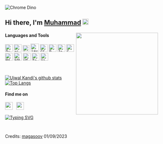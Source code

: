  <!--
**UjwalKandi/UjwalKandi** is a ✨ _special_ ✨ repository because its `README.md` (this file) appears on your GitHub profile.
-->

![Chrome Dino](https://mir-s3-cdn-cf.behance.net/project_modules/max_1200/4ff07986208593.5d9a654e92f36.gif)




<h2 align="left" > Hi there, I'm <a href="https://instagram.com/01aushev" target="_blank" rel="noopener noreferrer">Muhammad</a> <img src="https://upload.wikimedia.org/wikipedia/commons/e/e9/Animated-Flag-Ingushetia.gif" height="20" />

<a href="https://github.com/UjwalKandi"><img align='right' src='https://github.com/UjwalKandi/UjwalKandi/blob/changes-to-readme/svg/87202985-820dcb80-c2b6-11ea-9f56-7ec461c497c3.gif' width='270'></a></h2>




#### Languages and Tools 
<p>
  <code><img height="25" src="https://raw.githubusercontent.com/UjwalKandi/UjwalKandi/changes-to-readme/svg/python-5.svg" alt="Python"></code>
  <code><img height="25" src="https://raw.githubusercontent.com/UjwalKandi/UjwalKandi/changes-to-readme/svg/git-icon.svg" alt="git"></code>
  <code><img height="22" src="https://raw.githubusercontent.com/UjwalKandi/UjwalKandi/changes-to-readme/svg/terminal-1.svg" alt="terminal"></code>
  <code><img height="27" src="https://raw.githubusercontent.com/UjwalKandi/UjwalKandi/changes-to-readme/svg/java-4.svg" alt="java"></code>
  <code><img height="25" src="https://raw.githubusercontent.com/UjwalKandi/UjwalKandi/changes-to-readme/svg/css-3.svg" alt="CSS"></code>
  <code><img height="25" src="https://raw.githubusercontent.com/UjwalKandi/UjwalKandi/changes-to-readme/svg/r-lang.svg" alt="R"></code>
  <code><img height="25" src="https://raw.githubusercontent.com/UjwalKandi/UjwalKandi/changes-to-readme/svg/javascript.svg" alt="JavaScript"></code>
  <code><img height="25" src="https://raw.githubusercontent.com/UjwalKandi/UjwalKandi/changes-to-readme/svg/c-2975.svg" alt="C"></code>
  <code><img height="25" src="https://raw.githubusercontent.com/UjwalKandi/UjwalKandi/master/svg/Matlab_Logo.png" alt="MATLAB"></code>
  <code><img height="26" src="https://raw.githubusercontent.com/UjwalKandi/UjwalKandi/changes-to-readme/svg/sql.png" alt="SQL"></code>
  <code><img height="25" src="https://raw.githubusercontent.com/UjwalKandi/UjwalKandi/changes-to-readme/svg/html-5.svg" alt="HTML"></code>
  <code><img height="25" src="https://raw.githubusercontent.com/UjwalKandi/UjwalKandi/changes-to-readme/svg/tableau-software.svg" alt="Tableau"></code>
  <code><img height="25" src="https://raw.githubusercontent.com/UjwalKandi/UjwalKandi/changes-to-readme/svg/visual-studio-code-1.svg" alt="Visual Code Studio"></code>


</p>

<br />

[![Ujwal Kandi's github stats](https://github-readme-stats.ujwalkandi.vercel.app/api?username=UjwalKandi&count_private=true&show_icons=true&theme=blue-green&hide_rank=false&hide=stars&include_all_commits=true)](https://github.com/UjwalKandi?tab=repositories)&nbsp;&nbsp;[![Top Langs](https://github-readme-stats.ujwalkandi.vercel.app/api/top-langs/?username=UjwalKandi&layout=compact&langs_count=6&theme=blue-green)](https://github.com/UjwalKandi)





#### Find me on  


 
 <a href="https://instagram.com/01aushev" target="_blank"><img height="25" src="https://raw.githubusercontent.com/UjwalKandi/UjwalKandi/changes-to-readme/svg/insta%20rect.svg"></a>&nbsp;&nbsp;
 <a href="https://github.com/magasoov" target="_blank"><img height="25" src="https://raw.githubusercontent.com/UjwalKandi/UjwalKandi/changes-to-readme/svg/github%20rect.svg"></a>&nbsp;&nbsp;
 </p>

<!---Пример кода-->
[![Typing SVG](https://readme-typing-svg.herokuapp.com?color=%2336BCF7&lines=Мой+Проект)](https://magasoov.github.io/projekt/)




<br>

Credits: [magasoov](https://github.com/magasoov)
01/09/2023

